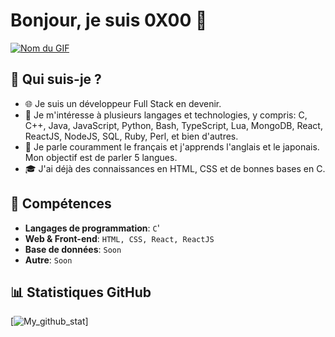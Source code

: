 # Bonjour, je suis 0X00 👋

[![Nom du GIF](https://tenor.com/fr/view/ditto-pooped-tired-exhausted-pokemon-gif-7354262)](lien_que_tu_veux_ajouter)

## 🌱 Qui suis-je ?

- 🌐 Je suis un développeur Full Stack en devenir.
- 🌟 Je m'intéresse à plusieurs langages et technologies, y compris: C, C++, Java, JavaScript, Python, Bash, TypeScript, Lua, MongoDB, React, ReactJS, NodeJS, SQL, Ruby, Perl, et bien d'autres.
- 🌈 Je parle couramment le français et j'apprends l'anglais et le japonais. Mon objectif est de parler 5 langues.
- 🎓 J'ai déjà des connaissances en HTML, CSS et de bonnes bases en C.

## 🚀 Compétences

- **Langages de programmation**: `C`'
- **Web & Front-end**: `HTML, CSS, React, ReactJS`
- **Base de données**: `Soon`
- **Autre**: `Soon`

## 📊 Statistiques GitHub

[![My_github_stat](https://github-readme-stats.vercel.app/api?username=0x00Ditto&show_icons=true&hide_border=true)]


